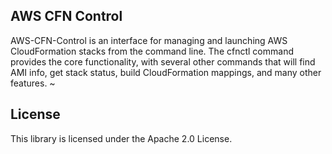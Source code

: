 ## AWS CFN Control


AWS-CFN-Control is an interface for managing and launching AWS CloudFormation stacks from the command line. The cfnctl command provides the core functionality, with several other commands that will find AMI info, get stack status, build CloudFormation mappings, and many other features. ~

## License

This library is licensed under the Apache 2.0 License. 
